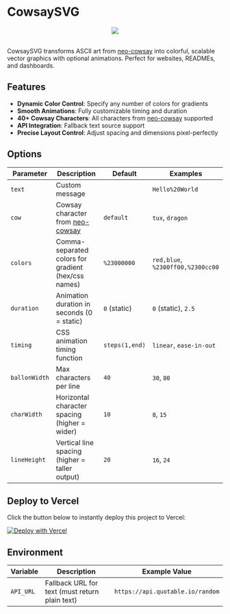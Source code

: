 # CowsaySVG

<div align="center">
  <img 
       src="https://cowsay-svg.vercel.app/?colors=red,orange,yellow,green,blue,indigo,violet&duration=3" 
       style="max-height: 500px; height: auto; width: auto;"
     />
</div>
<br/>

CowsaySVG transforms ASCII art from [neo-cowsay](https://github.com/Code-Hex/Neo-cowsay) into colorful, scalable vector graphics with optional animations. Perfect for websites, READMEs, and dashboards.

## Features

- **Dynamic Color Control**: Specify any number of colors for gradients
- **Smooth Animations**: Fully customizable timing and duration
- **40+ Cowsay Characters**: All characters from [neo-cowsay](https://github.com/Code-Hex/Neo-cowsay) supported
- **API Integration**: Fallback text source support
- **Precise Layout Control**: Adjust spacing and dimensions pixel-perfectly

## Options

| Parameter       | Description                                                                   | Default        | Examples                          |
|-----------------|-------------------------------------------------------------------------------|----------------|-----------------------------------|
| `text`          | Custom message                                                  |                | `Hello%20World`                     |
| `cow`           | Cowsay character from [neo-cowsay](https://github.com/Code-Hex/Neo-cowsay)   | `default`      | `tux`, `dragon`                   |
| `colors`        | Comma-separated colors for gradient (hex/css names)                   | `%23000000`    | `red,blue`, `%2300ff00,%2300cc00` |
| `duration`      | Animation duration in seconds (0 = static)                                   | `0` (static)           | `0` (static), `2.5`               |
| `timing`        | CSS animation timing function                                                | `steps(1,end)` | `linear`, `ease-in-out`           |
| `ballonWidth`   | Max characters per line                                                    | `40`           | `30`, `80`                        |
| `charWidth`     | Horizontal character spacing (higher = wider)                                                      | `10`           | `8`, `15`                         |
| `lineHeight`    | Vertical line spacing (higher = taller output)                                                           | `20`           | `16`, `24`                        |

## Deploy to Vercel

Click the button below to instantly deploy this project to Vercel:

[![Deploy with Vercel](https://vercel.com/button)](https://vercel.com/new/clone?repository-url=https://github.com/ScrKiddie/CowsaySVG)

## Environment
| Variable  | Description                                                                        | Example Value                     |
|-----------| ---------------------------------------------------------------------------------- | --------------------------------- |
| `API_URL` | Fallback URL for text (must return plain text) | `https://api.quotable.io/random` |




